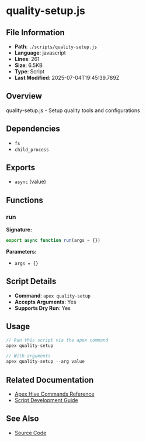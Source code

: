 # quality-setup.js

## File Information

- **Path**: `./scripts/quality-setup.js`
- **Language**: javascript
- **Lines**: 261
- **Size**: 6.5KB
- **Type**: Script
- **Last Modified**: 2025-07-04T19:45:39.789Z

## Overview

quality-setup.js - Setup quality tools and configurations

## Dependencies

- `fs`
- `child_process`

## Exports

- `async` (value)

## Functions

### run

**Signature:**
```javascript
export async function run(args = {})
```

**Parameters:**
- `args = {}`

## Script Details

- **Command**: `apex quality-setup`
- **Accepts Arguments**: Yes
- **Supports Dry Run**: Yes

## Usage

```javascript
// Run this script via the apex command
apex quality-setup

// With arguments
apex quality-setup --arg value
```

## Related Documentation

- [Apex Hive Commands Reference](../../architecture/reference/commands/)
- [Script Development Guide](../../development/scripts/)

## See Also

- [Source Code](./scripts/quality-setup.js)
